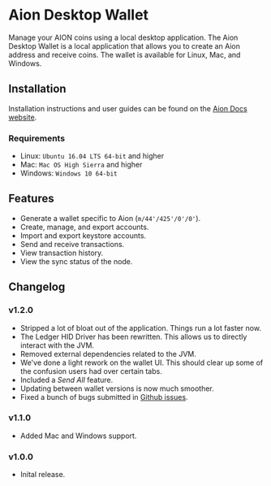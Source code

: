 # Aion Desktop Wallet

Manage your AION coins using a local desktop application.
The Aion Desktop Wallet is a local application that allows you to create an Aion address and receive coins. The wallet is available for Linux, Mac, and Windows.

## Installation

Installation instructions and user guides can be found on the [Aion Docs website](https://docs.aion.network/docs/aion-desktop-wallet).

### Requirements

- Linux: `Ubuntu 16.04 LTS 64-bit` and higher
- Mac: `Mac OS High Sierra` and higher
- Windows: `Windows 10 64-bit`

## Features

- Generate a wallet specific to Aion (`m/44'/425'/0'/0'`).
- Create, manage, and export accounts.
- Import and export keystore accounts.
- Send and receive transactions.
- View transaction history.
- View the sync status of the node.

## Changelog

### v1.2.0

- Stripped a lot of bloat out of the application. Things run a lot faster now.
- The Ledger HID Driver has been rewritten. This allows us to directly interact with the JVM.
- Removed external dependencies related to the JVM.
- We've done a light rework on the wallet UI. This should clear up some of the confusion users had over certain tabs.
- Included a _Send All_ feature.
- Updating between wallet versions is now much smoother.
- Fixed a bunch of bugs submitted in [Github issues](https://github.com/aionnetwork/Desktop-Wallet/issues?utf8=%E2%9C%93&q=is%3Aissue+is%3Aclosed+).

### v1.1.0

- Added Mac and Windows support.

### v1.0.0

- Inital release.
